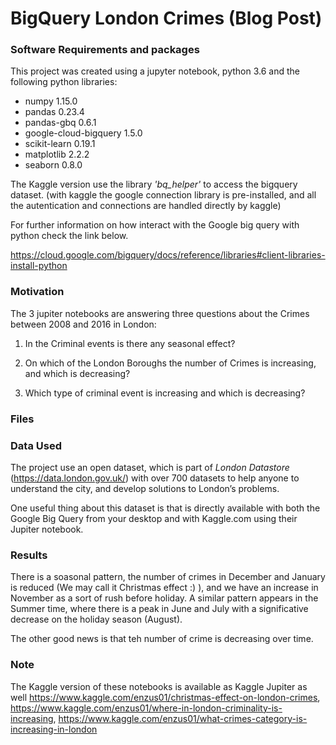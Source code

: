 # BigQuery London Crimes (Blog Post)

### Software Requirements and packages

This project was created using a jupyter notebook, python 3.6 and the following python libraries:
* numpy 1.15.0
* pandas 0.23.4
* pandas-gbq 0.6.1
* google-cloud-bigquery 1.5.0
* scikit-learn 0.19.1
* matplotlib 2.2.2
* seaborn 0.8.0

The Kaggle version use the library  *'bq_helper'* to access the bigquery dataset.
(with kaggle the google connection library is pre-installed, and all the autentication and connections are handled directly by kaggle)

For further information on how interact with the Google big query with python check the link below.

https://cloud.google.com/bigquery/docs/reference/libraries#client-libraries-install-python

### Motivation

The 3 jupiter notebooks are answering three questions about the Crimes between 2008 and 2016 in London: 

1. In the Criminal events is there any seasonal effect?  

2.  On which of the London Boroughs the number of Crimes is increasing, and which is decreasing? 

3. Which type of criminal event is increasing and which is decreasing? 
### Files


### Data Used

The project use an open dataset, which is part of *London Datastore* (https://data.london.gov.uk/) with over 700 datasets to help anyone to understand the city, and develop solutions to London’s problems. 

One useful thing about this dataset is that is directly available with both the Google Big Query from your desktop and with Kaggle.com using their Jupiter notebook. 

### Results

There is a soasonal pattern, the number of crimes in December and January is reduced 
(We may call it Christmas effect :) ), and we have an increase in November as a sort of rush before holiday.
A similar pattern appears in the Summer time, where there is a peak in June and July with a significative decrease on the holiday season (August).

The other good news is that teh number of crime is decreasing over time.


### Note

The Kaggle version of these  notebooks is available as Kaggle Jupiter as well https://www.kaggle.com/enzus01/christmas-effect-on-london-crimes, https://www.kaggle.com/enzus01/where-in-london-criminality-is-increasing, https://www.kaggle.com/enzus01/what-crimes-category-is-increasing-in-london


